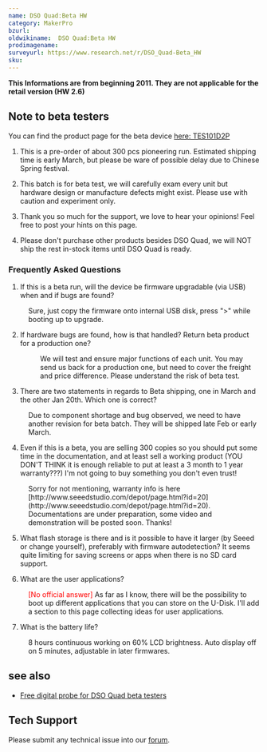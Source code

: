 ```yaml
---
name: DSO Quad:Beta HW
category: MakerPro
bzurl:
oldwikiname:  DSO Quad:Beta HW
prodimagename:
surveyurl: https://www.research.net/r/DSO_Quad-Beta_HW
sku:
---
```


**This Informations are from beginning 2011. They are not applicable for the retail version (HW 2.6)**

##   Note to beta testers

You can find the product page for the beta device [here: TES101D2P](http://www.seeedstudio.com/depot/preorder-dso-quad-beta-test-p-736.html?cPath=174)

1.  This is a pre-order of about 300 pcs pioneering run. Estimated shipping time is early March, but please be ware of possible delay due to Chinese Spring festival.
2.  This batch is for beta test, we will carefully exam every unit but hardware design or manufacture defects might exist. Please use with caution and experiment only.
3.  Thank you so much for the support, we love to hear your opinions! Feel free to post your hints on this page.

4.  Please don't purchase other products besides DSO Quad, we will NOT ship the rest in-stock items until DSO Quad is ready.

###  Frequently Asked Questions

1.  If this is a beta run, will the device be firmware upgradable (via USB) when and if bugs are found?
<dl><dd> Sure, just copy the firmware onto internal USB disk, press "&gt;" while booting up to upgrade.
</dd></dl>

2.  If hardware bugs are found, how is that handled? Return beta product for a production one?<dl><dd> We will test and ensure major functions of each unit. You may send us back for a production one, but need to cover the freight and price difference. Please understand the risk of beta test.
</dd></dl>

3.  There are two statements in regards to Beta shipping, one in March and the other Jan 20th. Which one is correct?
<dl><dd> Due to component shortage and bug observed, we need to have another revision for beta batch. They will be shipped late Feb or early March.
</dd></dl>

4.  Even if this is a beta, you are selling 300 copies so you should put some time in the documentation, and at least sell a working product (YOU DON'T THINK it is enough reliable to put at least a 3 month to 1 year warranty???) I'm not going to buy something you don't even trust!
<dl><dd> Sorry for not mentioning, warranty info is here [http://www.seeedstudio.com/depot/page.html?id=20](http://www.seeedstudio.com/depot/page.html?id=20). Documentations are under preparation, some video and demonstration will be posted soon. Thanks!
</dd></dl>

5.  What flash storage is there and is it possible to have it larger (by Seeed or change yourself), preferably with firmware autodetection? It seems quite limiting for saving screens or apps when there is no SD card support.

6.  What are the user applications?
<dl><dd> <span style="color:red">[No official answer]</span> As far as I know, there will be the possibility to boot up different applications that you can store on the U-Disk. I'll add a section to this page collecting ideas for user applications.
</dd></dl>

7.  What is the battery life?
<dl><dd> 8 hours continuous working on 60% LCD brightness. Auto display off on 5 minutes, adjustable in later firmwares.
</dd></dl>

##   see also

*   [Free digital probe for DSO Quad beta testers](http://www.seeedstudio.com/blog/2011/06/01/free-digital-probe-for-dso-quad-beta-testers/)

## Tech Support
Please submit any technical issue into our [forum](http://forum.seeedstudio.com/). 